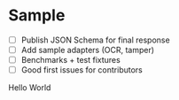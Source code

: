 # Sample

- [ ] Publish JSON Schema for final response
- [ ] Add sample adapters (OCR, tamper)
- [ ] Benchmarks + test fixtures
- [ ] Good first issues for contributors

Hello World